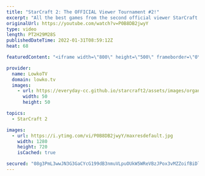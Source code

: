 ```yaml
---
title: "StarCraft 2: The OFFICIAL Viewer Tournament #2!"
excerpt: "All the best games from the second official viewer StarCraft 2 tournament!  00:00:00 Viewer tournament 00:02:52 Game 1 (OoObernOOb vs MrBones) 00:15:31 Game 2 (Iba vs Perseus) 00:28:21 Game 3 (Shren vs TheTobster) 00:43:15 Game 4 (Urono vs Leifur) 00:56:45 Game 5 (Shren vs OoObernOOb) 01:08:30 Game 6"
originalUrl: https://youtube.com/watch?v=P0B8DB2jwyY
type: video
length: PT2H29M28S
publishedDateTime: 2022-01-31T08:59:12Z
heat: 68

featuredContent: "<iframe width=\"800\" height=\"500\" frameborder=\"0\" src=\"https://www.youtube.com/embed/P0B8DB2jwyY\" allow=\"accelerometer; autoplay; encrypted-media; gyroscope; picture-in-picture\" allowfullscreen></iframe>"

provider:
  name: LowkoTV
  domain: lowko.tv
  images:
    - url: https://everyday-cc.github.io/starcraft2/assets/images/organizations/lowko.tv-50x50.jpg
      width: 50
      height: 50

topics:
  - StarCraft 2

images:
  - url: https://i.ytimg.com/vi/P0B8DB2jwyY/maxresdefault.jpg
    width: 1280
    height: 720
    isCached: true

secured: "08g3PmL3wwJN3G3GaCYcG199dB3nmuVLpuOUkW5WReVBzJPox3vMZZoifBiDlfSBqY6w2j4OeCIb9pOIPJv0k/FxfuBJzSnFLvZ0vgJ/vDeJURkazqcfxwUqZLB5BdqsmimWUMv18i1Q5z2kJU1LjECFneeVb4sI7V+wXMbccKuw+GdNo8t5Qyd3DNiBy2YHXaMHSFcMSVlHKWvj3mQbNYXXwRL8yyLbL/7zJEVYUDYqxP20UvesjhfuQXCL9j7p9Xg2ony5thjMBRXG64KcLTP/10gahUdgyE31NEHUHifeGmR4CojGYhiHR426CFtBJNQO6kI8GEN+WtZ+uKCkHfcZplHiSwAEdNEyT8FHwzQmJGuhTyemagYyk+DnM7ev9L/3IDp/Lvx8EhHKCGqJRD0yv+FooQNlQgfMirMDCCdd76mZ6p3fgDxUcL6naESS;SDkEDZzIcKbBSzTAURjVuw=="
---
```


